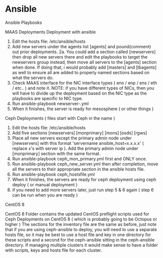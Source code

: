 # Ansible
Ansible Playbooks

MAAS Deployments
Deployment with ansible
1. Edit the hosts file: /etc/ansible/hosts
2. Add new servers under the agents list [agents] and pound(comment) out prior deployments.
2a. You could add a section called [newservers] then drop all new servers there and edit the playbooks to target the newservers group instead, then move all servers to the [agents] section when done.  If doing that, i would probably add [masters] and [lbagents] as well to ensure all are added to properly named sections based on what the servers do.
3. Check MAAS interface for the NIC interface types ( eno / enp / ens / eth / etc.. ) and note it.
NOTE: if you have different types of NICs, then you will have to divide up the deployment based on the NIC type as the playbooks are specific to NIC type.
4. Run ansible-playbook newserver-<NICTYPEHERE>.yml
5. When it finishes, the server is ready for mesosphere ( or other things )



Ceph Deployments ( files start with Ceph in the name )
1. Edit the hosts file: /etc/ansible/hosts
2. Add five sections
[newservers]
[monprimary]
[mons]
[osds]
[rgws]
3. Place all new servers except the primary admin node under [newservers] with this format 'servername ansible_host=x.x.x.x' ( replace x's with server ip ).  Add the primary admin node under [monprimary] section with the same format.
4. Run ansible-playbook ceph_mon_primary.yml first and ONLY once.
5. Run ansible-playbook ceph_new_server.yml then after completion, move all the servers to their appropriate section in the ansible hosts file.
6. Run ansible-playbook ceph_hostsfile.yml
7. When it finishes, the servers are ready for ceph deployment using ceph deploy ( or manual deployment )
8. if you need to add more servers later, just run step 5 & 6 again ( step 6 can be run when you are ready )




CentOS 8

CentOS 8 Folder contains the updated CentOS preflight scripts used for Ceph Deployments on CentOS 8 ( which is probably going to be Octopus or higher )
The sections for the inventory file are the same as before, just note that if you are using ceph-ansible to deploy, you will need to use a separate hosts file, so it may be best to use a host file and key in one directory for these scripts and a second for the ceph-ansible sitting in the ceph-ansible directory.  If managing multiple clusters it would make sense to have a folder with scripts, keys and hosts file for each cluster.
